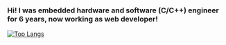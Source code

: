 ### Hi! I was embedded hardware and software (C/C++) engineer for 6 years, now working as web developer! 
 
 [![Top Langs](https://github-readme-stats.vercel.app/api/top-langs/?username=panvicka&hide=html,c&layout=compact)](https://github.com/anuraghazra/github-readme-stats)
 
 
 

<!--
**panvicka/panvicka** is a ✨ _special_ ✨ repository because its `README.md` (this file) appears on your GitHub profile.

Here are some ideas to get you started:

- 🔭 I’m currently working on ...
- 🌱 I’m currently learning ...
- 👯 I’m looking to collaborate on ...
- 🤔 I’m looking for help with ...
- 💬 Ask me about ...
- 📫 How to reach me: ...
- 😄 Pronouns: ...
- ⚡ Fun fact: ...
-->

